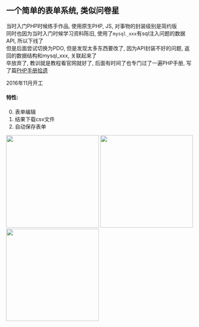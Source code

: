 ## 一个简单的表单系统, 类似问卷星

当时入门PHP时候练手作品, 使用原生PHP, JS, 对事物的封装级别是简约版\
同时也因为当时入门时候学习资料陈旧, 使用了`mysql_xxx`有sql注入问题的数据API, 所以下线了\
但是后面尝试切换为PDO, 但是发现太多东西要改了, 因为API封装不好的问题, 返回的数据结构和mysql_xxx, 关联起来了\
卒放弃了, 教训就是教程看官网就好了, 后面有时间了也专门过了一遍PHP手册, 写了篇[PHP手册拾遗](https://www.jianshu.com/p/25b8bbb0a613)

2016年11月开工

#### 特性:

0. 表单编辑
1. 结果下载csv文件
2. 自动保存表单

<div>
  <img width="250" src="https://upload-images.jianshu.io/upload_images/252050-66a52eb3d11f133b.jpg?imageMogr2/auto-orient/strip%7CimageView2/2/w/700">
  <img width="250" src="https://upload-images.jianshu.io/upload_images/252050-382f70966a8512f0.jpg?imageMogr2/auto-orient/strip%7CimageView2/2/w/700">
  <img width="250" src="https://upload-images.jianshu.io/upload_images/252050-f1809b110ece1f1b.png?imageMogr2/auto-orient/strip%7CimageView2/2/w/519">
</div>
